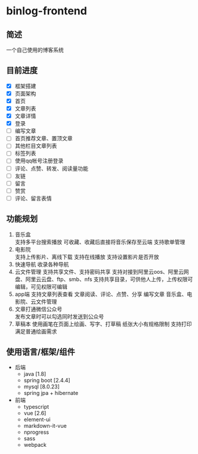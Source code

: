 # binlog-frontend
## 简述
一个自己使用的博客系统
## 目前进度
* [x] 框架搭建
* [x] 页面架构
* [x] 首页
* [x] 文章列表
* [x] 文章详情
* [x] 登录
* [ ] 编写文章
* [ ] 首页推荐文章、置顶文章
* [ ] 其他栏目文章列表
* [ ] 标签列表
* [ ] 使用qq帐号注册登录
* [ ] 评论、点赞、转发、阅读量功能
* [ ] 友链
* [ ] 留言
* [ ] 赞赏
* [ ] 评论、留言表情
## 功能规划
1. 音乐盒  
   支持多平台搜索播放
   可收藏、收藏后直接将音乐保存至云端
   支持歌单管理
2. 电影院  
   支持上传影片、离线下载
   支持在线播放
   支持设置影片是否开放
3. 快速导航
   收录各种导航
4. 云文件管理
   支持共享文件、支持密码共享
   支持对接到阿里云oos、阿里云网盘、阿里云云盘、ftp、smb、nfs
   支持共享目录，可供他人上传，上传权限可编辑，可见权限可编辑
5. app端
   支持文章列表查看
   文章阅读、评论、点赞、分享
   编写文章
   音乐盒、电影院、云文件管理
6. 文章打通微信公众号  
   发布文章时可以勾选同时发送到公众号
7. 草稿本
   使用画笔在页面上绘画、写字、打草稿
   纸张大小有规格限制
   支持打印
   满足普通绘画需求
## 使用语言/框架/组件
* 后端
   * java [1.8]
   * spring boot [2.4.4]
   * mysql [8.0.23]
   * spring jpa + hibernate
* 前端
   * typescript
   * vue [2.6]
   * element-ui
   * markdown-it-vue
   * nprogress
   * sass
   * webpack